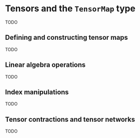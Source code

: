 # Tensors and the `TensorMap` type

TODO

## Defining and constructing tensor maps

TODO

## Linear algebra operations

TODO

## Index manipulations

TODO

## Tensor contractions and tensor networks

TODO
